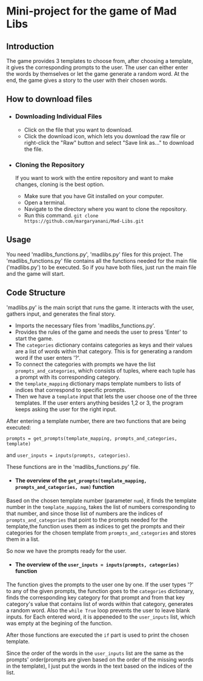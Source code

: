 # Mini-project for the game of Mad Libs
## Introduction
The game provides 3 templates to choose from, after choosing a template, it gives the corresponding prompts to the user. The user can either enter the words by themselves or
let the game generate a random word. At the end, the game gives a story to the user with their chosen words.

## How to download files

- ### Downloading Individual Files
  - Click on the file that you want to download.
  - Click the download icon, which lets you download the raw file or right-click the "Raw" button and select "Save link as..." to download the file.
- ### Cloning the Repository
  If you want to work with the entire repository and want to make changes, cloning is the best option.
  
  - Make sure that you have Git installed on your computer.
  - Open a terminal.
  - Navigate to the directory where you want to clone the repository.
  - Run this command. ` git clone https://github.com/margaryanani/Mad-Libs.git `
    
## Usage

You need 'madlibs_functions.py', 'madlibs.py' files for this project. 
The 'madlibs_functions.py' file contains all the functions needed for the main file ('madlibs.py') to be executed. So if you have both files, just run the main file and the game will start.

## Code Structure
  'madlibs.py' is the main script that runs the game. It interacts with the user, gathers input, and generates the final story.

  - Imports the necessary files from 'madlibs_functions.py'.
  - Provides the rules of the game and needs the user to press 'Enter' to start the game.
  - The `categories` dictionary contains categories as keys and their values are a list of words within that category. This is for generating a random word if the user enters '?'.
  - To connect the categories with prompts we have the list `prompts_and_categories`, which consists of tuples, where each tuple has
            a prompt with its corresponding category.
  - the `template_mapping` dictionary maps template numbers to lists of indices that correspond to specific prompts.
  - Then we have a `template` input that lets the user choose one of the three templates. If the user enters anything besides 1,2 or 3, the program keeps asking the user for the right input.
    
After entering a template number, there are two functions that are being executed:

`prompts = get_prompts(template_mapping, prompts_and_categories, template)`

and `user_inputs = inputs(prompts, categories)`.

These functions are in the 'madlibs_functions.py' file.

- #### The overview of the  `get_prompts(template_mapping, prompts_and_categories, num)` function

 Based on the chosen template number (parameter `num`), it finds the template number in the `template_mapping`, takes the list of numbers corresponding to that number, and since those list of numbers are the indices of `prompts_and_categories` that point to the prompts needed for the template,the function uses them as indices to get the prompts and their categories for the chosen template from `prompts_and_categories` and stores them in a list.

So now we have the prompts ready for the user.

- #### The overview of the  `user_inputs = inputs(prompts, categories)` function

The function gives the prompts to the user one by one. If the user types '?' to any of the given prompts, the function goes to the `categories` dictionary, finds the corresponding key category for that prompt and from that key category's value that contains list of words within that category, generates a random word.
Also the `while True` loop prevents the user to leave blank inputs. for Each entered word, it is appeneded to the `user_inputs` list, which was empty at the begining of the function. 

After those functions are executed the `if` part is used to print the chosen template.

Since the order of the words in the `user_inputs` list are the same as the prompts' order(prompts are given based on the order of the missing words in the template), I just put the words in the text based on the indices of the list.
